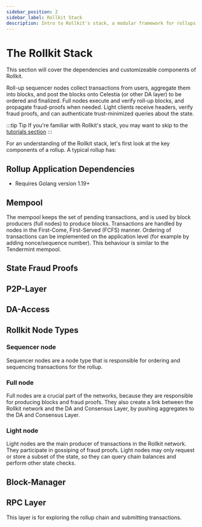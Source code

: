 ```yaml
---
sidebar_position: 2
sidebar_label: Rollkit Stack
description: Intro to Rollkit's stack, a modular framework for rollups.
---
```


# The Rollkit Stack

This section will cover the dependencies and customizeable components of Rollkit.

Roll-up sequencer nodes collect transactions from users, aggregate them into blocks, and post the blocks onto Celestia (or other DA layer) to be ordered and finalized. Full nodes execute and verify roll-up blocks, and propagate fraud-proofs when needed. Light clients receive headers, verify fraud proofs, and can authenticate trust-minimized queries about the state.

:::tip Tip
If you're familiar with Rollkit's stack, you may want to skip to the [tutorials section](../category/tutorials)
:::

For an understanding of the Rollkit stack, let's first look at the key components of a rollup. A typical rollup has:

## Rollup Application Dependencies

* Requires Golang version 1.19+

## Mempool

<!-- Drafting: a mempool for queing up transactions - Manav -->

The mempool keeps the set of pending transactions, and is used by block
producers (full nodes) to produce blocks. Transactions are handled by
nodes in the First-Come, First-Served (FCFS) manner. Ordering of transactions
can be implemented on the application level (for example by adding
nonce/sequence number). This behaviour is similar to the Tendermint mempool.

## State Fraud Proofs

<!-- Drafting: Manav -->

## P2P-Layer

<!-- Drafting: Tomasz -->

## DA-Access

<!-- Drafting: Tomasz -->

## Rollkit Node Types

<!-- Drafting all node types -->

### Sequencer node

<!-- Drafting: sequencer/aggregator nodes that bundles the transactions (rollup) to create a rollup block to be submitted to base layer for data availability -->

Sequencer nodes are a node type that is responsible for ordering and
sequencing transactions for the rollup.

### Full node

<!-- Drafting: full nodes for maintaining and serving the rollup -->

Full nodes are a crucial part of the networks, because they are responsible
for producing blocks and fraud proofs. They also create a link between the
Rollkit network and the DA and Consensus Layer, by pushing aggregates to
the DA and Consensus Layer.

### Light node

<!-- Drafting: light nodes that help validate the rollup transactions -->

Light nodes are the main producer of transactions in the Rollkit network.
They participate in gossiping of fraud proofs. Light nodes may only
request or store a subset of the state, so they can query chain balances
and perform other state checks.

## Block-Manager

<!-- Drafting: Manav -->

## RPC Layer

<!-- Drafting -->

This layer is for exploring the rollup chain and submitting transactions.
